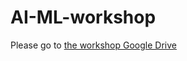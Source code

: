# AI-ML-workshop

Please go to [the workshop Google Drive](https://github.com/scientificacademy/AI-ML-workshop)
